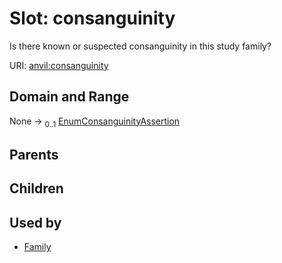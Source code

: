 
# Slot: consanguinity

Is there known or suspected consanguinity in this study family?

URI: [anvil:consanguinity](https://anvilproject.org/acr-harmonized-data-model/consanguinity)


## Domain and Range

None &#8594;  <sub>0..1</sub> [EnumConsanguinityAssertion](EnumConsanguinityAssertion.md)

## Parents


## Children


## Used by

 * [Family](Family.md)
